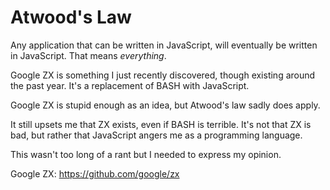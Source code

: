 # Atwood's Law
Any application that can be written in JavaScript, will eventually be written in JavaScript. That means *everything*.

Google ZX is something I just recently discovered, though existing around the past year. It's a replacement of BASH with JavaScript.

Google ZX is stupid enough as an idea, but Atwood's law sadly does apply.

It still upsets me that ZX exists, even if BASH is terrible. It's not that ZX is bad, but rather that JavaScript angers me as a programming language.

This wasn't too long of a rant but I needed to express my opinion.

Google ZX: https://github.com/google/zx
